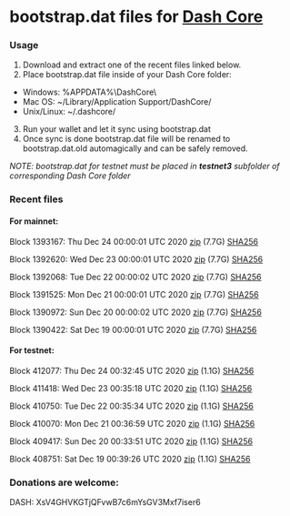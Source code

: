 # bootstrap.dat files for [Dash Core](https://github.com/dashpay/dash)

### Usage

1. Download and extract one of the recent files linked below.
2. Place bootstrap.dat file inside of your Dash Core folder:
 - Windows: %APPDATA%\DashCore\
 - Mac OS: ~/Library/Application Support/DashCore/
 - Unix/Linux: ~/.dashcore/
3. Run your wallet and let it sync using bootstrap.dat
4. Once sync is done bootstrap.dat file will be renamed to bootstrap.dat.old automagically and can be safely removed.

_NOTE: bootstrap.dat for testnet must be placed in **testnet3** subfolder of corresponding Dash Core folder_

### Recent files

#### For mainnet:

Block 1393167: Thu Dec 24 00:00:01 UTC 2020 [zip](https://dash-bootstrap.ams3.digitaloceanspaces.com/mainnet/2020-12-24/bootstrap.dat.zip) (7.7G) [SHA256](https://dash-bootstrap.ams3.digitaloceanspaces.com/mainnet/2020-12-24/sha256.txt)

Block 1392620: Wed Dec 23 00:00:01 UTC 2020 [zip](https://dash-bootstrap.ams3.digitaloceanspaces.com/mainnet/2020-12-23/bootstrap.dat.zip) (7.7G) [SHA256](https://dash-bootstrap.ams3.digitaloceanspaces.com/mainnet/2020-12-23/sha256.txt)

Block 1392068: Tue Dec 22 00:00:02 UTC 2020 [zip](https://dash-bootstrap.ams3.digitaloceanspaces.com/mainnet/2020-12-22/bootstrap.dat.zip) (7.7G) [SHA256](https://dash-bootstrap.ams3.digitaloceanspaces.com/mainnet/2020-12-22/sha256.txt)

Block 1391525: Mon Dec 21 00:00:01 UTC 2020 [zip](https://dash-bootstrap.ams3.digitaloceanspaces.com/mainnet/2020-12-21/bootstrap.dat.zip) (7.7G) [SHA256](https://dash-bootstrap.ams3.digitaloceanspaces.com/mainnet/2020-12-21/sha256.txt)

Block 1390972: Sun Dec 20 00:00:02 UTC 2020 [zip](https://dash-bootstrap.ams3.digitaloceanspaces.com/mainnet/2020-12-20/bootstrap.dat.zip) (7.7G) [SHA256](https://dash-bootstrap.ams3.digitaloceanspaces.com/mainnet/2020-12-20/sha256.txt)

Block 1390422: Sat Dec 19 00:00:01 UTC 2020 [zip](https://dash-bootstrap.ams3.digitaloceanspaces.com/mainnet/2020-12-19/bootstrap.dat.zip) (7.7G) [SHA256](https://dash-bootstrap.ams3.digitaloceanspaces.com/mainnet/2020-12-19/sha256.txt)


#### For testnet:

Block 412077: Thu Dec 24 00:32:45 UTC 2020 [zip](https://dash-bootstrap.ams3.digitaloceanspaces.com/testnet/2020-12-24/bootstrap.dat.zip) (1.1G) [SHA256](https://dash-bootstrap.ams3.digitaloceanspaces.com/testnet/2020-12-24/sha256.txt)

Block 411418: Wed Dec 23 00:35:18 UTC 2020 [zip](https://dash-bootstrap.ams3.digitaloceanspaces.com/testnet/2020-12-23/bootstrap.dat.zip) (1.1G) [SHA256](https://dash-bootstrap.ams3.digitaloceanspaces.com/testnet/2020-12-23/sha256.txt)

Block 410750: Tue Dec 22 00:35:34 UTC 2020 [zip](https://dash-bootstrap.ams3.digitaloceanspaces.com/testnet/2020-12-22/bootstrap.dat.zip) (1.1G) [SHA256](https://dash-bootstrap.ams3.digitaloceanspaces.com/testnet/2020-12-22/sha256.txt)

Block 410070: Mon Dec 21 00:36:59 UTC 2020 [zip](https://dash-bootstrap.ams3.digitaloceanspaces.com/testnet/2020-12-21/bootstrap.dat.zip) (1.1G) [SHA256](https://dash-bootstrap.ams3.digitaloceanspaces.com/testnet/2020-12-21/sha256.txt)

Block 409417: Sun Dec 20 00:33:51 UTC 2020 [zip](https://dash-bootstrap.ams3.digitaloceanspaces.com/testnet/2020-12-20/bootstrap.dat.zip) (1.1G) [SHA256](https://dash-bootstrap.ams3.digitaloceanspaces.com/testnet/2020-12-20/sha256.txt)

Block 408751: Sat Dec 19 00:39:26 UTC 2020 [zip](https://dash-bootstrap.ams3.digitaloceanspaces.com/testnet/2020-12-19/bootstrap.dat.zip) (1.1G) [SHA256](https://dash-bootstrap.ams3.digitaloceanspaces.com/testnet/2020-12-19/sha256.txt)


### Donations are welcome:

DASH: XsV4GHVKGTjQFvwB7c6mYsGV3Mxf7iser6
